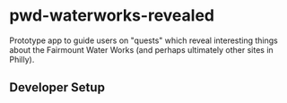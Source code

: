 pwd-waterworks-revealed
=======================

Prototype app to guide users on "quests" which reveal interesting things about the Fairmount Water Works (and perhaps ultimately other sites in Philly).

## Developer Setup

